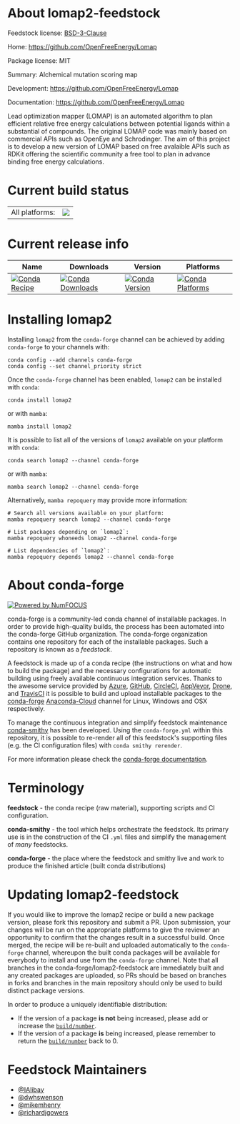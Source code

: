 About lomap2-feedstock
======================

Feedstock license: [BSD-3-Clause](https://github.com/conda-forge/lomap2-feedstock/blob/main/LICENSE.txt)

Home: https://github.com/OpenFreeEnergy/Lomap

Package license: MIT

Summary: Alchemical mutation scoring map

Development: https://github.com/OpenFreeEnergy/Lomap

Documentation: https://github.com/OpenFreeEnergy/Lomap

Lead optimization mapper (LOMAP) is an automated algorithm to plan efficient
relative free energy calculations between potential ligands within a
substantial of compounds. The original LOMAP code was mainly based
on commercial APIs such as OpenEye and Schrodinger.
The aim of this project is to develop a new version of LOMAP based on
free avalaible APIs such as RDKit offering the scientific community
a free tool to plan in advance binding free energy calculations.


Current build status
====================


<table><tr><td>All platforms:</td>
    <td>
      <a href="https://dev.azure.com/conda-forge/feedstock-builds/_build/latest?definitionId=15682&branchName=main">
        <img src="https://dev.azure.com/conda-forge/feedstock-builds/_apis/build/status/lomap2-feedstock?branchName=main">
      </a>
    </td>
  </tr>
</table>

Current release info
====================

| Name | Downloads | Version | Platforms |
| --- | --- | --- | --- |
| [![Conda Recipe](https://img.shields.io/badge/recipe-lomap2-green.svg)](https://anaconda.org/conda-forge/lomap2) | [![Conda Downloads](https://img.shields.io/conda/dn/conda-forge/lomap2.svg)](https://anaconda.org/conda-forge/lomap2) | [![Conda Version](https://img.shields.io/conda/vn/conda-forge/lomap2.svg)](https://anaconda.org/conda-forge/lomap2) | [![Conda Platforms](https://img.shields.io/conda/pn/conda-forge/lomap2.svg)](https://anaconda.org/conda-forge/lomap2) |

Installing lomap2
=================

Installing `lomap2` from the `conda-forge` channel can be achieved by adding `conda-forge` to your channels with:

```
conda config --add channels conda-forge
conda config --set channel_priority strict
```

Once the `conda-forge` channel has been enabled, `lomap2` can be installed with `conda`:

```
conda install lomap2
```

or with `mamba`:

```
mamba install lomap2
```

It is possible to list all of the versions of `lomap2` available on your platform with `conda`:

```
conda search lomap2 --channel conda-forge
```

or with `mamba`:

```
mamba search lomap2 --channel conda-forge
```

Alternatively, `mamba repoquery` may provide more information:

```
# Search all versions available on your platform:
mamba repoquery search lomap2 --channel conda-forge

# List packages depending on `lomap2`:
mamba repoquery whoneeds lomap2 --channel conda-forge

# List dependencies of `lomap2`:
mamba repoquery depends lomap2 --channel conda-forge
```


About conda-forge
=================

[![Powered by
NumFOCUS](https://img.shields.io/badge/powered%20by-NumFOCUS-orange.svg?style=flat&colorA=E1523D&colorB=007D8A)](https://numfocus.org)

conda-forge is a community-led conda channel of installable packages.
In order to provide high-quality builds, the process has been automated into the
conda-forge GitHub organization. The conda-forge organization contains one repository
for each of the installable packages. Such a repository is known as a *feedstock*.

A feedstock is made up of a conda recipe (the instructions on what and how to build
the package) and the necessary configurations for automatic building using freely
available continuous integration services. Thanks to the awesome service provided by
[Azure](https://azure.microsoft.com/en-us/services/devops/), [GitHub](https://github.com/),
[CircleCI](https://circleci.com/), [AppVeyor](https://www.appveyor.com/),
[Drone](https://cloud.drone.io/welcome), and [TravisCI](https://travis-ci.com/)
it is possible to build and upload installable packages to the
[conda-forge](https://anaconda.org/conda-forge) [Anaconda-Cloud](https://anaconda.org/)
channel for Linux, Windows and OSX respectively.

To manage the continuous integration and simplify feedstock maintenance
[conda-smithy](https://github.com/conda-forge/conda-smithy) has been developed.
Using the ``conda-forge.yml`` within this repository, it is possible to re-render all of
this feedstock's supporting files (e.g. the CI configuration files) with ``conda smithy rerender``.

For more information please check the [conda-forge documentation](https://conda-forge.org/docs/).

Terminology
===========

**feedstock** - the conda recipe (raw material), supporting scripts and CI configuration.

**conda-smithy** - the tool which helps orchestrate the feedstock.
                   Its primary use is in the construction of the CI ``.yml`` files
                   and simplify the management of *many* feedstocks.

**conda-forge** - the place where the feedstock and smithy live and work to
                  produce the finished article (built conda distributions)


Updating lomap2-feedstock
=========================

If you would like to improve the lomap2 recipe or build a new
package version, please fork this repository and submit a PR. Upon submission,
your changes will be run on the appropriate platforms to give the reviewer an
opportunity to confirm that the changes result in a successful build. Once
merged, the recipe will be re-built and uploaded automatically to the
`conda-forge` channel, whereupon the built conda packages will be available for
everybody to install and use from the `conda-forge` channel.
Note that all branches in the conda-forge/lomap2-feedstock are
immediately built and any created packages are uploaded, so PRs should be based
on branches in forks and branches in the main repository should only be used to
build distinct package versions.

In order to produce a uniquely identifiable distribution:
 * If the version of a package **is not** being increased, please add or increase
   the [``build/number``](https://docs.conda.io/projects/conda-build/en/latest/resources/define-metadata.html#build-number-and-string).
 * If the version of a package **is** being increased, please remember to return
   the [``build/number``](https://docs.conda.io/projects/conda-build/en/latest/resources/define-metadata.html#build-number-and-string)
   back to 0.

Feedstock Maintainers
=====================

* [@IAlibay](https://github.com/IAlibay/)
* [@dwhswenson](https://github.com/dwhswenson/)
* [@mikemhenry](https://github.com/mikemhenry/)
* [@richardjgowers](https://github.com/richardjgowers/)

